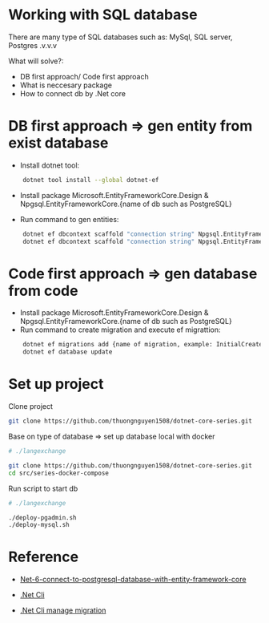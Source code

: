# Working with SQL database

There are many type of SQL databases such as: MySql, SQL server, Postgres .v.v.v

What will solve?:

- DB first approach/ Code first approach
- What is neccesary package
- How to connect db by .Net core

# DB first approach => gen entity from exist database

- Install dotnet tool:

```bash
    dotnet tool install --global dotnet-ef
```
    
- Install package Microsoft.EntityFrameworkCore.Design & Npgsql.EntityFrameworkCore.{name of db such as PostgreSQL}

- Run command to gen entities:

```bash
    dotnet ef dbcontext scaffold "connection string" Npgsql.EntityFrameworkCore.{name of db such as PostgreSQL} -o Entities
    dotnet ef dbcontext scaffold "connection string" Npgsql.EntityFrameworkCore.PostgreSQL -o Entities
```

# Code first approach => gen database from code

- Install package Microsoft.EntityFrameworkCore.Design & Npgsql.EntityFrameworkCore.{name of db such as PostgreSQL}
- Run command to create migration and execute ef migrattion:

```bash
    dotnet ef migrations add {name of migration, example: InitialCreate}
    dotnet ef database update
```


# Set up project

Clone project

```bash
git clone https://github.com/thuongnguyen1508/dotnet-core-series.git
```

Base on type of database => set up database local with docker

```bash
# ./langexchange

git clone https://github.com/thuongnguyen1508/dotnet-core-series.git
cd src/series-docker-compose

```

Run script to start db

```bash
# ./langexchange

./deploy-pgadmin.sh
./deploy-mysql.sh

```


# Reference

- [Net-6-connect-to-postgresql-database-with-entity-framework-core](https://jasonwatmore.com/post/2022/06/23/net-6-connect-to-postgresql-database-with-entity-framework-core)

- [.Net Cli](https://learn.microsoft.com/en-us/ef/core/cli/dotnet)

- [.Net Cli manage migration ](https://learn.microsoft.com/en-us/ef/core/managing-schemas/migrations/managing?tabs=dotnet-core-cli)